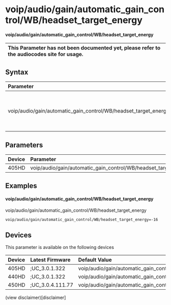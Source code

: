 ﻿---
description: voip/audio/gain/automatic_gain_control/WB/headset_target_energy
search:
    keywords: ['voip','audio','gain','automatic_gain_control','WB','headset_target_energy']
---

# voip/audio/gain/automatic_gain_control/WB/headset_target_energy

#### voip/audio/gain/automatic_gain_control/WB/headset_target_energy


| This Parameter has not been documented yet, please refer to the audiocodes site for usage.  |
| :--- |

## Syntax
| Parameter | Syntax |
| :--- | :--- |
|voip/audio/gain/automatic_gain_control/WB/headset_target_energy | {% raw %} undefined {% endraw %} |

## Parameters
|Device|Parameter|value|Description|
|:---|:---|:---|:---|
| 405HD | voip/audio/gain/automatic_gain_control/WB/headset_target_energy |  |  |

## Examples
#### voip/audio/gain/automatic_gain_control/WB/headset_target_energy

voip/audio/gain/automatic_gain_control/WB/headset_target_energy

```
voip/audio/gain/automatic_gain_control/WB/headset_target_energy=-16
```

## Devices
This parameter is available on the following devices

| Device | Latest Firmware | Default Value |
|:---|:---|:---|
| 405HD | ;UC_3.0.1.322 | voip/audio/gain/automatic_gain_control/WB/headset_target_energy=-16 
| 440HD | ;UC_3.0.1.322 | voip/audio/gain/automatic_gain_control/WB/headset_target_energy=-16 
| 450HD | ;UC_3.0.4.111.77 | voip/audio/gain/automatic_gain_control/WB/headset_target_energy=-16 

(view disclaimer)[disclaimer]

